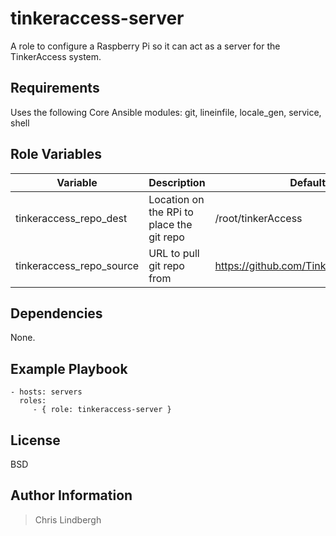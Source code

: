 # tinkeraccess-server

A role to configure a Raspberry Pi so it can act as a server for the TinkerAccess system.

## Requirements

Uses the following Core Ansible modules:
git, lineinfile, locale_gen, service, shell

## Role Variables

| Variable | Description | Default Value |
| -------- | ----------- | ------------- |
| tinkeraccess_repo_dest | Location on the RPi to place the git repo | /root/tinkerAccess |
| tinkeraccess_repo_source | URL to pull git repo from | https://github.com/TinkerMill/tinkerAccess.git |

## Dependencies

None.

## Example Playbook

    - hosts: servers
      roles:
         - { role: tinkeraccess-server }

## License

BSD

## Author Information

> Chris Lindbergh
